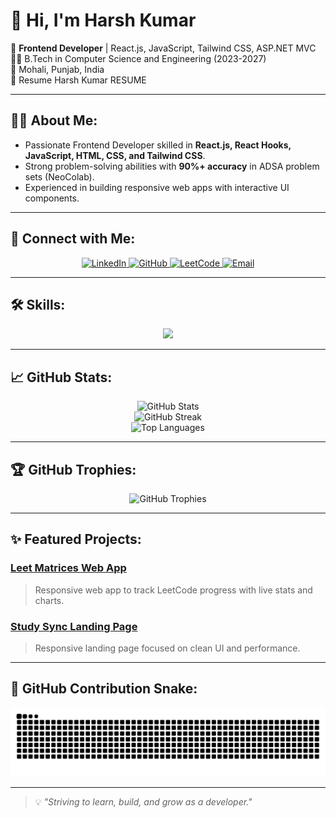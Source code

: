 # 👋 Hi, I'm Harsh Kumar

🚀 **Frontend Developer** | React.js, JavaScript, Tailwind CSS, ASP.NET MVC  
👨‍🎓 B.Tech in Computer Science and Engineering (2023-2027)  
📍 Mohali, Punjab, India <br>
📄 Resume <a href="https://drive.google.com/file/d/1UghAzYOnOOJK4pU5S7zSnDlow49OwIA3/view?usp=sharing" style="text-decoration:none;">Harsh Kumar RESUME</a>

---

## 🧑‍💻 About Me:
- Passionate Frontend Developer skilled in **React.js, React Hooks, JavaScript, HTML, CSS, and Tailwind CSS**.
- Strong problem-solving abilities with **90%+ accuracy** in ADSA problem sets (NeoColab).
- Experienced in building responsive web apps with interactive UI components.


---

## 🔗 Connect with Me:
<p align="center">
  <a href="https://linkedin.com/in/harsh-kumar-cs" target="_blank">
    <img src="https://skillicons.dev/icons?i=linkedin" alt="LinkedIn" height="40" />
  </a>
  <a href="https://github.com/Harshkumar-coders" target="_blank">
    <img src="https://skillicons.dev/icons?i=github" alt="GitHub" height="40" />
  </a>
   <a href="https://www.leetcode.com/23bcs11475cu" target="blank">
      <img src="https://raw.githubusercontent.com/rahuldkjain/github-profile-readme-generator/master/src/images/icons/Social/leet-code.svg" alt="LeetCode" height="48" width="48" />
    </a>
  <a href="mailto:harshkumar0553@gmail.com">
    <img src="https://skillicons.dev/icons?i=gmail" alt="Email" height="40" />
  </a>
</p>


---

## 🛠️ Skills:
<p align="center">
  <img src="https://skillicons.dev/icons?i=html,css,js,react,redux,tailwind,cpp,cs,mysql,git,github,visualstudio,vscode" />
</p>

---

## 📈 GitHub Stats:
<p align="center">
  <img src="https://github-readme-stats.vercel.app/api?username=HarshKumar-coders&show_icons=true&theme=tokyonight" alt="GitHub Stats" />
  <br/>
  <img src="https://streak-stats.demolab.com?user=HarshKumar-coders&theme=tokyonight" alt="GitHub Streak" />
  <br/>
  <img src="https://github-readme-stats.vercel.app/api/top-langs/?username=HarshKumar-coders&layout=compact&theme=tokyonight" alt="Top Languages" />
</p>

---

## 🏆 GitHub Trophies:
<p align="center">
  <img src="https://github-profile-trophy.vercel.app/?username=Harshkumar-coders&theme=algolia&column=4" alt="GitHub Trophies" />
</p>

---

## ✨ Featured Projects:
### [Leet Matrices Web App](https://github.com/Harshkumar-coders/LeetMatricesWebApp)
> Responsive web app to track LeetCode progress with live stats and charts.

### [Study Sync Landing Page](https://github.com/Harshkumar-coders/LeetMatricesWebApp)
> Responsive landing page focused on clean UI and performance.

---

## 🐍 GitHub Contribution Snake:
<p align="center">
  <img src="https://github.com/Harshkumar-coders/Harshkumar-coders/blob/output/github-contribution-grid-snake.svg" alt="GitHub Contribution Snake" />
</p>

---

> 💡 *"Striving to learn, build, and grow as a developer."*
